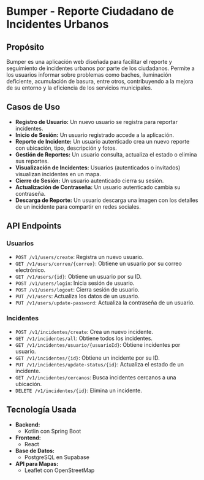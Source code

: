 # Bumper - Reporte Ciudadano de Incidentes Urbanos

## Propósito

Bumper es una aplicación web diseñada para facilitar el reporte y seguimiento de incidentes urbanos por parte de los ciudadanos. Permite a los usuarios informar sobre problemas como baches, iluminación deficiente, acumulación de basura, entre otros, contribuyendo a la mejora de su entorno y la eficiencia de los servicios municipales.

## Casos de Uso

*   **Registro de Usuario:** Un nuevo usuario se registra para reportar incidentes.
*   **Inicio de Sesión:** Un usuario registrado accede a la aplicación.
*   **Reporte de Incidente:** Un usuario autenticado crea un nuevo reporte con ubicación, tipo, descripción y fotos.
*   **Gestión de Reportes:** Un usuario consulta, actualiza el estado o elimina sus reportes.
*   **Visualización de Incidentes:** Usuarios (autenticados o invitados) visualizan incidentes en un mapa.
*   **Cierre de Sesión:** Un usuario autenticado cierra su sesión.
*   **Actualización de Contraseña:** Un usuario autenticado cambia su contraseña.
*   **Descarga de Reporte:** Un usuario descarga una imagen con los detalles de un incidente para compartir en redes sociales.

## API Endpoints

### Usuarios

*   `POST /v1/users/create`: Registra un nuevo usuario.
*   `GET /v1/users/correo/{correo}`: Obtiene un usuario por su correo electrónico.
*   `GET /v1/users/{id}`: Obtiene un usuario por su ID.
*   `POST /v1/users/login`: Inicia sesión de usuario.
*   `POST /v1/users/logout`: Cierra sesión de usuario.
*   `PUT /v1/users`: Actualiza los datos de un usuario.
*   `PUT /v1/users/update-password`: Actualiza la contraseña de un usuario.

### Incidentes

*   `POST /v1/incidentes/create`: Crea un nuevo incidente.
*   `GET /v1/incidentes/all`: Obtiene todos los incidentes.
*   `GET /v1/incidentes/usuario/{usuarioId}`: Obtiene incidentes por usuario.
*   `GET /v1/incidentes/{id}`: Obtiene un incidente por su ID.
*   `PUT /v1/incidentes/update-status/{id}`: Actualiza el estado de un incidente.
*   `GET /v1/incidentes/cercanos`: Busca incidentes cercanos a una ubicación.
*   `DELETE /v1/incidentes/{id}`: Elimina un incidente.

## Tecnología Usada

*   **Backend:**
    *   Kotlin con Spring Boot
*   **Frontend:**
    *   React
*   **Base de Datos:**
    *   PostgreSQL en Supabase
*   **API para Mapas:**
    *   Leaflet con OpenStreetMap
